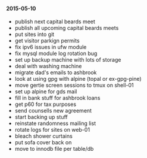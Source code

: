 #### 2015-05-10 ####

- publish next capital beards meet
- publish all upcoming capital beards meets
- put sites into git
- get visitor parkign permits
- fix ipv6 issues in ufw module
- fix mysql module log rotation bug
- set up backup machine with lots of storage
- deal with washing machine
- migrate dad's emails to ashbrook
- look at using gpg with alpine (topal or ex-gpg-pine)
- move gertie screen sessions to tmux on shell-01
- set up alpine for gds mail
- fill in bank stuff for ashbrook loans
- get p60 for tax purposes
- send counsells new agreement
- start backing up stuff
- reinstate randomness mailing list
- rotate logs for sites on web-01
- bleach shower curtains
- put sofa cover back on
- move to innodb file per table/db
